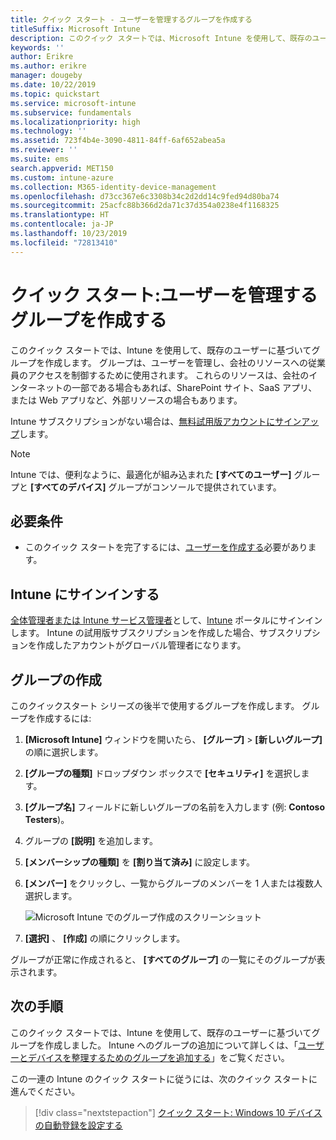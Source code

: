 ```yaml
---
title: クイック スタート - ユーザーを管理するグループを作成する
titleSuffix: Microsoft Intune
description: このクイック スタートでは、Microsoft Intune を使用して、既存のユーザーに基づいてグループを作成します。
keywords: ''
author: Erikre
ms.author: erikre
manager: dougeby
ms.date: 10/22/2019
ms.topic: quickstart
ms.service: microsoft-intune
ms.subservice: fundamentals
ms.localizationpriority: high
ms.technology: ''
ms.assetid: 723f4b4e-3090-4811-84ff-6af652abea5a
ms.reviewer: ''
ms.suite: ems
search.appverid: MET150
ms.custom: intune-azure
ms.collection: M365-identity-device-management
ms.openlocfilehash: d73cc367e6c3308b34c2d2dd14c9fed94d80ba74
ms.sourcegitcommit: 25acfc88b366d2da71c37d354a0238e4f1168325
ms.translationtype: HT
ms.contentlocale: ja-JP
ms.lasthandoff: 10/23/2019
ms.locfileid: "72813410"
---
```

# <a name="quickstart-create-a-group-to-manage-users"></a>クイック スタート:ユーザーを管理するグループを作成する

このクイック スタートでは、Intune を使用して、既存のユーザーに基づいてグループを作成します。 グループは、ユーザーを管理し、会社のリソースへの従業員のアクセスを制御するために使用されます。 これらのリソースは、会社のインターネットの一部である場合もあれば、SharePoint サイト、SaaS アプリ、または Web アプリなど、外部リソースの場合もあります。

Intune サブスクリプションがない場合は、[無料試用版アカウントにサインアップ](free-trial-sign-up.md)します。

>[!NOTE]
>Intune では、便利なように、最適化が組み込まれた **[すべてのユーザー]** グループと **[すべてのデバイス]** グループがコンソールで提供されています。

## <a name="prerequisites"></a>必要条件

- このクイック スタートを完了するには、[ユーザーを作成する](quickstart-create-user.md)必要があります。

## <a name="sign-in-to-intune"></a>Intune にサインインする

[全体管理者または Intune サービス管理者](users-add.md#types-of-administrators)として、[Intune](https://aka.ms/intuneportal) ポータルにサインインします。 Intune の試用版サブスクリプションを作成した場合、サブスクリプションを作成したアカウントがグローバル管理者になります。

## <a name="create-a-group"></a>グループの作成

このクイックスタート シリーズの後半で使用するグループを作成します。 グループを作成するには:

1. **[Microsoft Intune]** ウィンドウを開いたら、 **[グループ]**  >  **[新しいグループ]** の順に選択します。
2. **[グループの種類]** ドロップダウン ボックスで **[セキュリティ]** を選択します。
3. **[グループ名]** フィールドに新しいグループの名前を入力します (例: **Contoso Testers**)。
4. グループの **[説明]** を追加します。
5. **[メンバーシップの種類]** を **[割り当て済み]** に設定します。 
6. **[メンバー]** をクリックし、一覧からグループのメンバーを 1 人または複数人選択します。

    ![Microsoft Intune でのグループ作成のスクリーンショット](./media/quickstart-create-group/quickstart-use-groups-01.png)

7. **[選択]** 、 **[作成]** の順にクリックします。

グループが正常に作成されると、 **[すべてのグループ]** の一覧にそのグループが表示されます。 

## <a name="next-steps"></a>次の手順

このクイック スタートでは、Intune を使用して、既存のユーザーに基づいてグループを作成しました。 Intune へのグループの追加について詳しくは、「[ユーザーとデバイスを整理するためのグループを追加する](../groups-add.md)」をご覧ください。

この一連の Intune のクイック スタートに従うには、次のクイック スタートに進んでください。

> [!div class="nextstepaction"]
> [クイック スタート: Windows 10 デバイスの自動登録を設定する](../enrollment/quickstart-setup-auto-enrollment.md)
